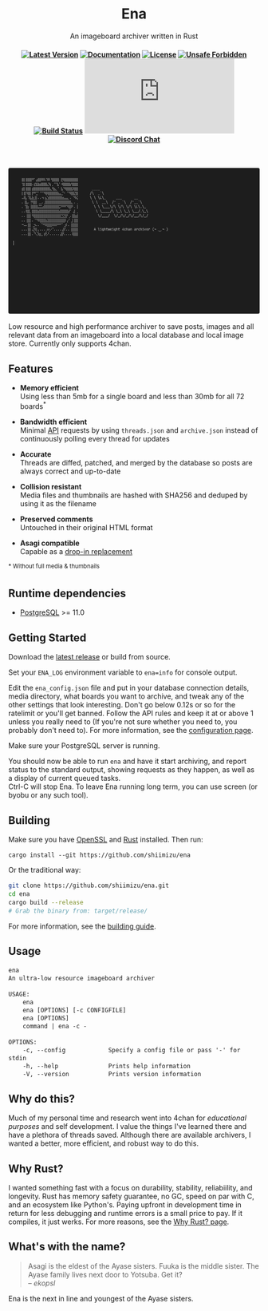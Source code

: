 <h1 align="center"><!--<img src="./img/yotsuba-and-ena.png" alt="Yotsuba&Ena!" width="470" /><br>-->
Ena</h1><p align="center">An imageboard archiver written in Rust</p><h4 align="center">
<div align="center">

[![Latest Version][latest-badge]][latest-link]
[![Documentation][doc-badge]][doc-url]
[![License][license-badge]][license-url]
[![Unsafe Forbidden][safety-badge]][safety-url]
[![Build Status][build-badge]][build-url]
[![Matrix Chat][matrix-chat-badge]][matrix-chat-link]
[![Discord Chat][discord-chat-badge]][discord-chat-link]

[repo-url]: https://github.com/shiimizu/ena
[latest-badge]: https://img.shields.io/github/v/release/shiimizu/ena?color=orange&style=flat-square
[latest-link]: https://github.com/shiimizu/ena/releases/latest
[license-badge]: https://img.shields.io/github/license/shiimizu/ena?color=blue&style=flat-square
[license-url]: LICENSE
[doc-badge]: https://img.shields.io/badge/docs-latest-blue.svg?style=flat-square
[doc-url]: https://shiimizu.github.io/ena.docs/doc/ena/pgsql/core/struct.Post.html
[build-badge]: https://img.shields.io/github/workflow/status/shiimizu/ena/Rust?logo=github&style=flat-square
[build-url]: https://github.com/shiimizu/ena/actions?query=workflow%3ARust
[safety-badge]: https://img.shields.io/badge/unsafe-forbidden-green.svg?style=flat-square
[safety-url]: https://github.com/rust-secure-code/safety-dance/
[discord-chat-link]: https://discord.gg/phPHTEs
[discord-chat-badge]: https://img.shields.io/discord/134020776251752448?logo=discord&style=flat-square
[matrix-chat-link]: https://matrix.to/#/#bibanon-chat:matrix.org
[matrix-chat-badge]: https://img.shields.io/matrix/bibanon-chat:matrix.org?logo=matrix&style=flat-square
[scc-code-badge]: https://sloc.xyz/github/shiimizu/ena?category=code
[scc-cocomo-badge]: https://sloc.xyz/github/shiimizu/ena?category=cocomo

</div>

</h4>

<br>

![Demo](./img/demo.gif)


Low resource and high performance archiver to save posts, images and all relevant data from an imageboard into a local database and local image store. Currently only supports 4chan.  


## Features

* **Memory efficient**<br>
 Using less than 5mb for a single board and less than 30mb for all 72 boards<sup>*</sup>
 
* **Bandwidth efficient**<br>
 Minimal [API](https://github.com/4chan/4chan-API) requests by using `threads.json` and `archive.json` instead of continuously polling every thread for updates
 
* **Accurate**<br>
 Threads are diffed, patched, and merged by the database so posts are always correct and up-to-date
    
* **Collision resistant**<br>
 Media files and thumbnails are hashed with SHA256 and deduped by using it as the filename
    
* **Preserved comments**<br>
 Untouched in their original HTML format

* **Asagi compatible**<br>
 Capable as a [drop-in replacement](https://github.com/shiimizu/ena/wiki/Asagi)

<sup>\* Without full media & thumbnails</sup>

## Runtime dependencies
* [PostgreSQL](https://www.postgresql.org/download/) >= 11.0

## Getting Started
Download the [latest release][latest-link] or build from source.  

Set your `ENA_LOG` environment variable to `ena=info` for console output. 

Edit the `ena_config.json` file and put in your database connection details, media directory, what boards you want to archive, and tweak any of the other settings that look interesting. Don't go below 0.12s or so for the ratelimit or you'll get banned. Follow the API rules and keep it at or above 1 unless you really need to (If you're not sure whether you need to, you probably don't need to). For more information, see the [configuration page](https://github.com/shiimizu/ena/wiki/Configuration).

Make sure your PostgreSQL server is running.  

You should now be able to run `ena` and have it start archiving, and report status to the standard output, showing requests as they happen, as well as a display of current queued tasks.  
Ctrl-C will stop Ena. To leave Ena running long term, you can use screen (or byobu or any such tool).

## Building
Make sure you have [OpenSSL](https://www.openssl.org/source/) and [Rust](https://www.rust-lang.org/tools/install) installed. Then run:

```
cargo install --git https://github.com/shiimizu/ena
```

Or the traditional way: 
```bash
git clone https://github.com/shiimizu/ena.git
cd ena
cargo build --release
# Grab the binary from: target/release/
```
For more information, see the [building guide](https://github.com/shiimizu/ena/wiki/Building). 

## Usage
```
ena
An ultra-low resource imageboard archiver

USAGE:
    ena
    ena [OPTIONS] [-c CONFIGFILE]
    ena [OPTIONS]
    command | ena -c -

OPTIONS:
    -c, --config            Specify a config file or pass '-' for stdin
    -h, --help              Prints help information
    -V, --version           Prints version information
```

## Why do this?
Much of my personal time and research went into 4chan for *educational purposes* and self development. I value the things I've learned there and have a plethora of threads saved. Although there are available archivers, I wanted a better, more efficient, and robust way to do this.

## Why Rust?
I wanted something fast with a focus on durability, stability, reliabiility, and longevity. Rust has memory safety guarantee, no GC, speed on par with C, and an ecosystem like Python's. Paying upfront in development time in return for less debugging and runtime errors is a small price to pay. If it compiles, it just werks. For more reasons, see the [Why Rust? page](https://github.com/shiimizu/ena/wiki/Why-Rust%3F).

## What's with the name?
> Asagi is the eldest of the Ayase sisters. Fuuka is the middle sister. The Ayase family lives next door to Yotsuba. Get it?  
> – *ekopsl*  

Ena is the next in line and youngest of the Ayase sisters.

